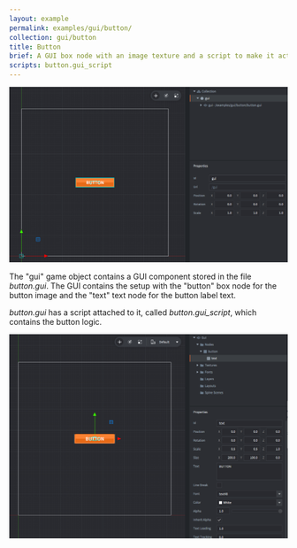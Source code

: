 ```yaml
---
layout: example
permalink: examples/gui/button/
collection: gui/button
title: Button
brief: A GUI box node with an image texture and a script to make it act as a button.
scripts: button.gui_script
---
```


![button](button.png)

The "gui" game object contains a GUI component stored in the file *button.gui*. The GUI contains
the setup with the "button" box node for the button image and the "text" text node for the button label text.

*button.gui* has a script attached to it, called *button.gui_script*, which contains the button logic.

![button gui](button_gui.png)
